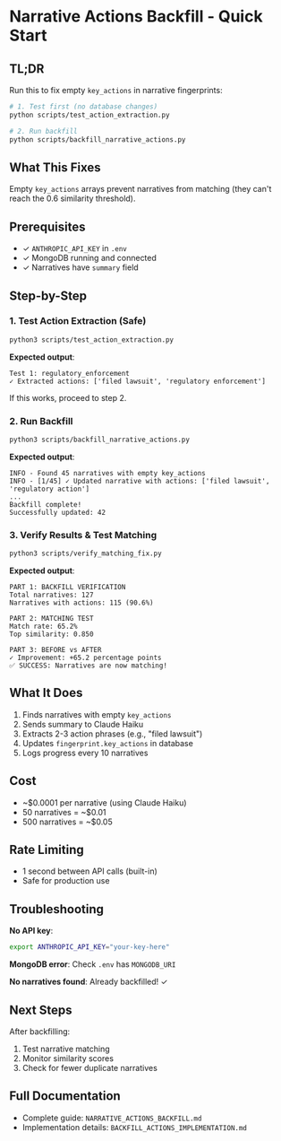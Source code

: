 # Narrative Actions Backfill - Quick Start

## TL;DR
Run this to fix empty `key_actions` in narrative fingerprints:

```bash
# 1. Test first (no database changes)
python scripts/test_action_extraction.py

# 2. Run backfill
python scripts/backfill_narrative_actions.py
```

## What This Fixes
Empty `key_actions` arrays prevent narratives from matching (they can't reach the 0.6 similarity threshold).

## Prerequisites
- ✓ `ANTHROPIC_API_KEY` in `.env`
- ✓ MongoDB running and connected
- ✓ Narratives have `summary` field

## Step-by-Step

### 1. Test Action Extraction (Safe)
```bash
python3 scripts/test_action_extraction.py
```

**Expected output**:
```
Test 1: regulatory_enforcement
✓ Extracted actions: ['filed lawsuit', 'regulatory enforcement']
```

If this works, proceed to step 2.

### 2. Run Backfill
```bash
python3 scripts/backfill_narrative_actions.py
```

**Expected output**:
```
INFO - Found 45 narratives with empty key_actions
INFO - [1/45] ✓ Updated narrative with actions: ['filed lawsuit', 'regulatory action']
...
Backfill complete!
Successfully updated: 42
```

### 3. Verify Results & Test Matching
```bash
python3 scripts/verify_matching_fix.py
```

**Expected output**:
```
PART 1: BACKFILL VERIFICATION
Total narratives: 127
Narratives with actions: 115 (90.6%)

PART 2: MATCHING TEST
Match rate: 65.2%
Top similarity: 0.850

PART 3: BEFORE vs AFTER
✓ Improvement: +65.2 percentage points
✅ SUCCESS: Narratives are now matching!
```

## What It Does
1. Finds narratives with empty `key_actions`
2. Sends summary to Claude Haiku
3. Extracts 2-3 action phrases (e.g., "filed lawsuit")
4. Updates `fingerprint.key_actions` in database
5. Logs progress every 10 narratives

## Cost
- ~$0.0001 per narrative (using Claude Haiku)
- 50 narratives = ~$0.01
- 500 narratives = ~$0.05

## Rate Limiting
- 1 second between API calls (built-in)
- Safe for production use

## Troubleshooting

**No API key**:
```bash
export ANTHROPIC_API_KEY="your-key-here"
```

**MongoDB error**:
Check `.env` has `MONGODB_URI`

**No narratives found**:
Already backfilled! ✓

## Next Steps
After backfilling:
1. Test narrative matching
2. Monitor similarity scores
3. Check for fewer duplicate narratives

## Full Documentation
- Complete guide: `NARRATIVE_ACTIONS_BACKFILL.md`
- Implementation details: `BACKFILL_ACTIONS_IMPLEMENTATION.md`
